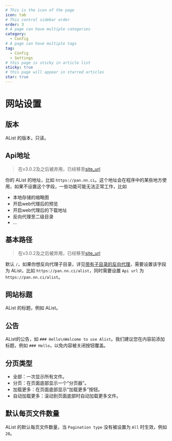 ```yaml
---
# This is the icon of the page
icon: tab
# This control sidebar order
order: 3
# A page can have multiple categories
category:
  - Config
# A page can have multiple tags
tag:
  - Config
  - Settings
# this page is sticky in article list
sticky: true
# this page will appear in starred articles
star: true
---
```


# 网站设置

## 版本

AList 的版本，只读。

## Api地址

> 在v3.0.2及之后被弃用，已经移至[site_url](./configuration.md#siteurl)

你的 AList 的地址，比如 `https://pan.nn.ci`。这个地址会在程序中的某些地方使用，如果不设置这个字段，一些功能可能无法正常工作，比如
- 本地存储的缩略图
- 开启web代理后的预览
- 开启web代理后的下载地址
- 反向代理至二级目录
- ...

## 基本路径

> 在v3.0.2及之后被弃用，已经移至[site_url](./configuration.md#siteurl)

默认 `/`，如果你想反向代理子目录，详见[带有子目录的反向代理](../faq/howto.md#how-to-reverse-proxy-with-sub-directory)，需要设置该字段为 AList，比如 `https://pan.nn.ci/alist`，同时需要设置 `Api url` 为 `https://pan.nn.ci/alist`。

## 网站标题

AList 的标题，例如 AList。

## 公告

AList的公告，如 `### Hello\nWelcome to use Alist`。我们建议您在内容前添加标题，例如 `### Hello`，以免内容被关闭按钮覆盖。

## 分页类型

- 全部：一次显示所有文件。
- 分页：在页面底部显示一个“分页器”。
- 加载更多：在页面底部显示“加载更多”按钮。
- 自动加载更多：滚动到页面底部时自动加载更多文件。

## 默认每页文件数量

AList 的默认每页文件数量，当 `Pagination type` 没有被设置为 `All` 时生效，例如 `20`。
